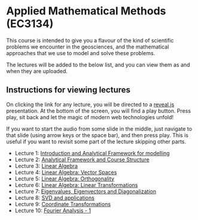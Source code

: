 # Applied Mathematical Methods (EC3134)

This course is intended to give you a flavour of the kind
of scientific problems we encounter in the geosciences,
and the mathematical approaches that we use to model and
solve these problems.

The lectures will be added to the below list, and you can
view them as and when they are uploaded.

## Instructions for viewing lectures

On clicking the link for any lecture, you will be directed
to a [reveal.js](https://revealjs.com/) presentation. At the
bottom of the screen, you will find a play button. Press play,
sit back and let the magic of modern web technologies unfold!

If you want to start the audio from some slide in the middle,
just navigate to that slide (using arrow keys or the space bar),
and then press play. This is useful if you want to revisit some
part of the lecture skipping other parts.

* Lecture 1: [Introduction and Analytical Framework for
  modelling](./slides/lecture1/index.html)
* Lecture 2: [Analytical Framework and Course Structure](./slides/lecture2/index.html)
* Lecture 3: [Linear Algebra](./slides/lecture3/index.html)
* Lecture 4: [Linear Algebra: Vector Spaces](./slides/lecture4/index.html)
* Lecture 5: [Linear Algebra: Orthogonality](./slides/lecture5/index.html)
* Lecture 6: [Linear Algebra: Linear Transformations](./slides/lecture6/index.html)
* Lecture 7: [Eigenvalues, Eigenvectors and Diagonalization](.//slides/lecture7/index.html)
* Lecture 8: [SVD and applications](./slides/lecture8/index.html)
* Lecture 9: [Coordinate Transformations](./slides/lecture9/index.html)
* Lecture 10: [Fourier Analysis - 1](./slides/lecture10/index.html)
